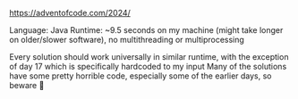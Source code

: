 https://adventofcode.com/2024/

Language: Java
Runtime: ~9.5 seconds on my machine (might take longer on older/slower software), no multithreading or multiprocessing

Every solution should work universally in similar runtime, with the exception of day 17 which is specifically hardcoded to my input
Many of the solutions have some pretty horrible code, especially some of the earlier days, so beware 👻
